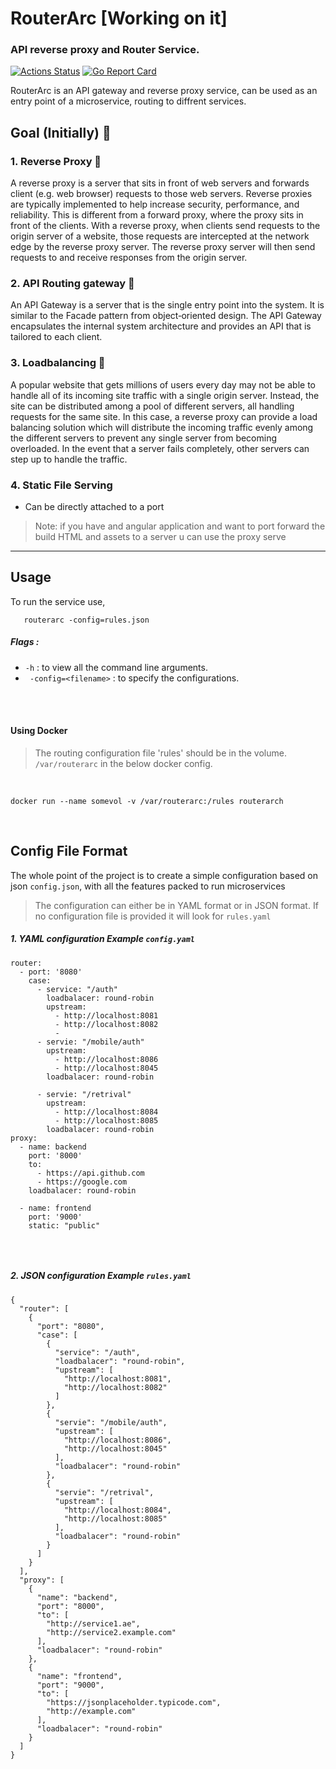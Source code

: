 # RouterArc [Working on it] 
### API reverse proxy and Router Service.
[![Actions Status](https://github.com/sivsivsree/routerarc/workflows/Build/badge.svg)](https://github.com/sivsivsree/routerarc/actions) [![Go Report Card](https://goreportcard.com/badge/github.com/sivsivsree/routerarc)](https://goreportcard.com/report/github.com/sivsivsree/routerarc)

RouterArc is an API gateway and reverse proxy service, can be used as an entry point of a microservice,
routing to diffrent services. 


## Goal (Initially) 🍺

### 1. Reverse Proxy  🔀

A reverse proxy is a server that sits in front of web servers and forwards client (e.g. web browser) requests to those web servers. Reverse proxies are typically implemented to help increase security, performance, and reliability. 
This is different from a forward proxy, where the proxy sits in front of the clients. With a reverse proxy, when clients send requests to the origin server of a website, those requests are intercepted at the network edge by the reverse proxy server. The reverse proxy server will then send requests to and receive responses from the origin server.

### 2. API Routing gateway  🚏

An API Gateway is a server that is the single entry point into the system. It is similar to the Facade pattern from object‑oriented design. The API Gateway encapsulates the internal system architecture and provides an API that is tailored to each client.

### 3. Loadbalancing 🚥

 A popular website that gets millions of users every day may not be able to handle all of its incoming site traffic with a single origin server. Instead, the site can be distributed among a pool of different servers, all handling requests for the same site. In this case, a reverse proxy can provide a load balancing solution which will distribute the incoming traffic evenly among the different servers to prevent any single server from becoming overloaded. In the event that a server fails completely, other servers can step up to handle the traffic.


### 4. Static File Serving
  - Can be directly attached to a port
  > Note: if you have and angular application and want to port forward the build HTML and assets to a server u can use the proxy serve 
<hr>


## Usage

To run the service use, 

```
   routerarc -config=rules.json  
```

 
 
##### Flags :

- `` -h `` : to view all the command line arguments. 
- `` -config=<filename>`` : to specify the configurations.


<br>

<br>

  #### Using Docker 
 
 > The routing configuration file 'rules' should be in the volume. 
 > ``/var/routerarc`` in the below docker config.
 
 <br>
 
 ``` docker run --name somevol -v /var/routerarc:/rules routerarch ```
 
 
 
 <br>

## Config File Format

The whole point of the project is to create a simple configuration based on json ```config.json```,
with all the features packed to run microservices 

> The configuration can either be in YAML format or in JSON format.
> If no configuration file is provided it will look for ```rules.yaml```

 ##### 1. YAML configuration Example ```config.yaml```

```
router:
  - port: '8080'
    case:
      - service: "/auth"
        loadbalacer: round-robin
        upstream:
          - http://localhost:8081
          - http://localhost:8082
          -
      - servie: "/mobile/auth"
        upstream:
          - http://localhost:8086
          - http://localhost:8045
        loadbalacer: round-robin

      - servie: "/retrival"
        upstream:
          - http://localhost:8084
          - http://localhost:8085
        loadbalacer: round-robin
proxy:
  - name: backend
    port: '8000'
    to:
      - https://api.github.com
      - https://google.com
    loadbalacer: round-robin

  - name: frontend
    port: '9000'
    static: "public"
    
```

<br>

 ##### 2. JSON configuration Example ```rules.yaml```
```
{
  "router": [
    {
      "port": "8080",
      "case": [
        {
          "service": "/auth",
          "loadbalacer": "round-robin",
          "upstream": [
            "http://localhost:8081",
            "http://localhost:8082"
          ]
        },
        {
          "servie": "/mobile/auth",
          "upstream": [
            "http://localhost:8086",
            "http://localhost:8045"
          ],
          "loadbalacer": "round-robin"
        },
        {
          "servie": "/retrival",
          "upstream": [
            "http://localhost:8084",
            "http://localhost:8085"
          ],
          "loadbalacer": "round-robin"
        }
      ]
    }
  ],
  "proxy": [
    {
      "name": "backend",
      "port": "8000",
      "to": [
        "http://service1.ae",
        "http://service2.example.com"
      ],
      "loadbalacer": "round-robin"
    },
    {
      "name": "frontend",
      "port": "9000",
      "to": [
        "https://jsonplaceholder.typicode.com",
        "http://example.com"
      ],
      "loadbalacer": "round-robin"
    }
  ]
}


```
